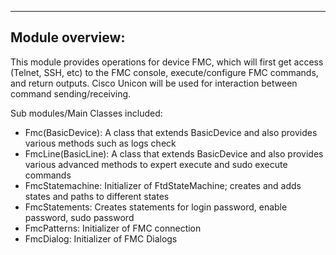 ----------------------------------------------
Module overview:
----------------------------------------------
This module provides operations for device FMC,
which will first get access (Telnet, SSH, etc)
to the FMC console, execute/configure FMC commands, and return outputs. Cisco Unicon will be used
for interaction between command sending/receiving.

Sub modules/Main Classes included:

* Fmc(BasicDevice): A class that extends BasicDevice and also provides various methods such as logs check
* FmcLine(BasicLine): A class that extends BasicDevice and also provides various advanced methods to expert execute
            and sudo execute commands
* FmcStatemachine: Initializer of FtdStateMachine; creates and adds states and paths to different states
* FmcStatements: Creates statements for login password, enable password, sudo password
* FmcPatterns: Initializer of FMC connection
* FmcDialog: Initializer of FMC Dialogs

